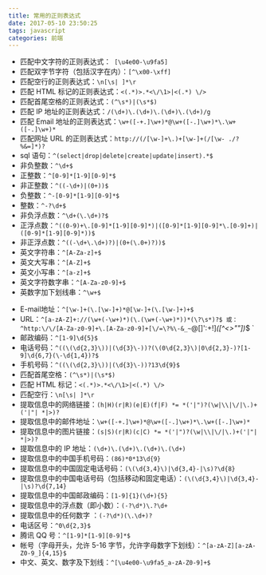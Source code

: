 ```yaml
---
title: 常用的正则表达式
date: 2017-05-10 23:50:25
tags: javascript
categories: 前端
---
```


* 匹配中文字符的正则表达式：` [\u4e00-\u9fa5]` 
* 匹配双字节字符（包括汉字在内）：`[^\x00-\xff] `
* 匹配空行的正则表达式：`\n[\s| ]*\r `
* 匹配 HTML 标记的正则表达式：`<(.*)>.*<\/\1>|<(.*) \/>`
* 匹配首尾空格的正则表达式：`(^\s*)|(\s*$) `
* 匹配 IP 地址的正则表达式：`/(\d+)\.(\d+)\.(\d+)\.(\d+)/g`
* 匹配 Email 地址的正则表达式：`\w+([-+.]\w+)*@\w+([-.]\w+)*\.\w+([-.]\w+)*`
* 匹配网址 URL 的正则表达式：`http://(/[\w-]+\.)+[\w-]+(/[\w- ./?%&=]*)?`
* sql 语句：`^(select|drop|delete|create|update|insert).*$ `
* 非负整数：`^\d+$ `
* 正整数：`^[0-9]*[1-9][0-9]*$ `
* 非正整数：`^((-\d+)|(0+))$ `
* 负整数：`^-[0-9]*[1-9][0-9]*$ `
* 整数：`^-?\d+$ `
* 非负浮点数：`^\d+(\.\d+)?$ `
* 正浮点数：`^((0-9)+\.[0-9]*[1-9][0-9]*)|([0-9]*[1-9][0-9]*\.[0-9]+)|([0-9]*[1-9][0-9]*))$ `
* 非正浮点数：`^((-\d+\.\d+)?)|(0+(\.0+)?))$ `
* 英文字符串：`^[A-Za-z]+$ `
* 英文大写串：`^[A-Z]+$ `
* 英文小写串：`^[a-z]+$ `
* 英文字符数字串：`^[A-Za-z0-9]+$ `
* 英数字加下划线串：`^\w+$ `

<!-- more -->

* E-mail地址：`^[\w-]+(\.[\w-]+)*@[\w-]+(\.[\w-]+)+$ `
* URL：`^[a-zA-Z]+://(\w+(-\w+)*)(\.(\w+(-\w+)*))*(\?\s*)?$ 或：^http:\/\/[A-Za-z0-9]+\.[A-Za-z0-9]+[\/=\?%\-&_~`@[\]\':+!]*([^<>\"\"])*$ `
* 邮政编码：`^[1-9]\d{5}$ `
* 电话号码：`^((\(\d{2,3}\))|(\d{3}\-))?(\(0\d{2,3}\)|0\d{2,3}-)?[1-9]\d{6,7}(\-\d{1,4})?$ `
* 手机号码：`^((\(\d{2,3}\))|(\d{3}\-))?13\d{9}$ `
* 匹配首尾空格：`(^\s*)|(\s*$)`
* 匹配 HTML 标记：`<(.*)>.*<\/\1>|<(.*) \/> `
* 匹配空行：`\n[\s| ]*\r `
* 提取信息中的网络链接：`(h|H)(r|R)(e|E)(f|F) *= *('|")?(\w|\\|\/|\.)+('|"| *|>)? `
* 提取信息中的邮件地址：`\w+([-+.]\w+)*@\w+([-.]\w+)*\.\w+([-.]\w+)* `
* 提取信息中的图片链接：`(s|S)(r|R)(c|C) *= *('|")?(\w|\\|\/|\.)+('|"| *|>)? `
* 提取信息中的 IP 地址：`(\d+)\.(\d+)\.(\d+)\.(\d+) `
* 提取信息中的中国手机号码：`(86)*0*13\d{9} `
* 提取信息中的中国固定电话号码：`(\(\d{3,4}\)|\d{3,4}-|\s)?\d{8} `
* 提取信息中的中国电话号码（包括移动和固定电话）：`(\(\d{3,4}\)|\d{3,4}-|\s)?\d{7,14} `
* 提取信息中的中国邮政编码：`[1-9]{1}(\d+){5} `
* 提取信息中的浮点数（即小数）：`(-?\d*)\.?\d+ `
* 提取信息中的任何数字 ：`(-?\d*)(\.\d+)?` 
* 电话区号：`^0\d{2,3}$`
* 腾讯 QQ 号：`^[1-9]*[1-9][0-9]*$ `
* 帐号（字母开头，允许 5-16 字节，允许字母数字下划线）：`^[a-zA-Z][a-zA-Z0-9_]{4,15}$ `
* 中文、英文、数字及下划线：`^[\u4e00-\u9fa5_a-zA-Z0-9]+$`